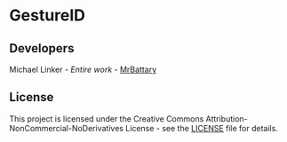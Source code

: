 # GestureID

## Developers

Michael Linker - *Entire work* - [MrBattary](https://github.com/MrBattary)

## License

This project is licensed under the Creative Commons Attribution-NonCommercial-NoDerivatives License - see the [LICENSE](LICENSE.md) file for details.
